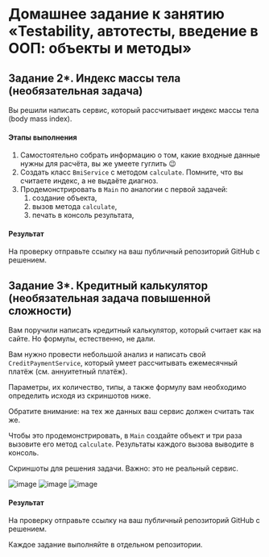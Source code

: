 # Домашнее задание к занятию «Testability, автотесты, введение в ООП: объекты и методы»

## Задание 2*. Индекс массы тела (необязательная задача)

Вы решили написать сервис, который рассчитывает индекс массы тела (body mass index).

#### Этапы выполнения
1. Самостоятельно собрать информацию о том, какие входные данные нужны для расчёта, вы же умеете гуглить 😉
1. Создать класс `BmiService` с методом `calculate`. Помните, что вы считаете индекс, а не выдаёте диагноз.
1. Продемонстрировать в `Main` по аналогии с первой задачей:
    1. создание объекта,
    1. вызов метода `calculate`,
    1. печать в консоль результата,

#### Результат
На проверку отправьте ссылку на ваш публичный репозиторий GitHub с решением.

## Задание 3*. Кредитный калькулятор (необязательная задача повышенной сложности)

Вам поручили написать кредитный калькулятор, который считает как на сайте. Но формулы, естественно, не дали.

Вам нужно провести небольшой анализ и написать свой `CreditPaymentService`, который умеет рассчитывать ежемесячный платёж (см. аннуитетный платёж).

Параметры, их количество, типы, а также формулу вам необходимо определить исходя из скриншотов ниже.

Обратите внимание: на тех же данных ваш сервис должен считать так же.

Чтобы это продемонстрировать, в `Main` создайте объект и три раза вызовите его метод `calculate`. Результаты каждого вызова выводите в консоль.

Скриншоты для решения задачи. Важно: это не реальный сервис.

![image](https://user-images.githubusercontent.com/53707586/145564347-174ef746-013e-4793-bda1-79d81ac18e65.png)
![image](https://user-images.githubusercontent.com/53707586/145564368-0c1aaa9c-563b-4177-9ad6-a9f9adef8f92.png)
![image](https://user-images.githubusercontent.com/53707586/145564380-5140f2ab-312c-46c1-b423-1e5c209617b5.png)

#### Результат
На проверку отправьте ссылку на ваш публичный репозиторий GitHub с решением.

Каждое задание выполняйте в отдельном репозитории.
